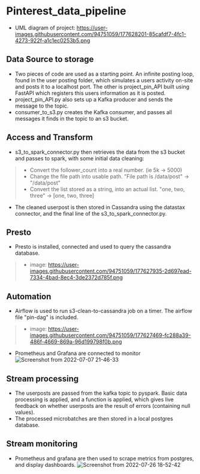 # Pinterest_data_pipeline
- UML diagram of project: https://user-images.githubusercontent.com/94751059/177628201-85cafdf7-4fc1-4273-922f-a1c1ec0253b5.png
## Data Source to storage
- Two pieces of code are used as a starting point. An infinite posting loop, found in the user posting folder, which simulates a users activity on-site and posts it to a localhost port. The other is project_pin_API built using FastAPI which registers this users information as it is posted.
- project_pin_API.py also sets up a Kafka producer and sends the message to the topic.
- consumer_to_s3.py creates the Kafka consumer, and passes all messages it finds in the topic to an s3 bucket.
## Access and Transform
- s3_to_spark_connector.py then retrieves the data from the s3 bucket and passes to spark, with some initial data cleaning:
> - Convert the follower_count into a real number. (ie 5k -> 5000) 
> - Change the file path into usable path. "File path is /data/post" -> "/data/post"
> - Convert the list stored as a string, into an actual list. "one, two, three" -> [one, two, three]
- The cleaned userpost is then stored in Cassandra using the datastax connector, and the final line of the s3_to_spark_connector.py.
## Presto
- Presto is installed, connected and used to query the cassandra database.
> - image: https://user-images.githubusercontent.com/94751059/177627935-2d697ead-7334-4bad-8ec4-3de2372d785f.png
## Automation
- Airflow is used to run s3-clean-to-cassandra job on a timer. The airflow file "pin-dag" is included.
> - image: https://user-images.githubusercontent.com/94751059/177627469-fc288a39-486f-4669-869a-96d199798f0b.png
- Prometheus and Grafana are connected to monitor
![Screenshot from 2022-07-07 21-46-33](https://user-images.githubusercontent.com/94751059/181308713-b64c5569-6307-4882-8241-6cc7778180f5.png)

## Stream processing
- The userposts are passed from the kafka topic to pyspark. Basic data processing is applied, and a function is applied, which gives live feedback on whether userposts are the result of errors (containing null values). 
- The processed microbatches are then stored in a local postgres database.
## Stream monitoring
- Prometheus and grafana are then used to scrape metrics from postgres, and display dashboards. 
![Screenshot from 2022-07-26 18-52-42](https://user-images.githubusercontent.com/94751059/181308236-183dcf39-a9c3-4668-82e9-2b00c44e021e.png)
